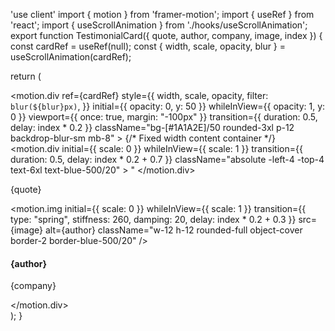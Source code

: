 'use client'
import { motion } from 'framer-motion';
import { useRef } from 'react';
import { useScrollAnimation } from './hooks/useScrollAnimation';
export function TestimonialCard({ quote, author, company, image, index }) {
  const cardRef = useRef(null);
  const { width, scale, opacity, blur } = useScrollAnimation(cardRef);

  return (
    <div className="flex justify-center w-full">
      <motion.div
        ref={cardRef}
        style={{
          width,
          scale,
          opacity,
          filter: `blur(${blur}px)`,
        }}
        initial={{ opacity: 0, y: 50 }}
        whileInView={{ opacity: 1, y: 0 }}
        viewport={{ once: true, margin: "-100px" }}
        transition={{ duration: 0.5, delay: index * 0.2 }}
        className="bg-[#1A1A2E]/50 rounded-3xl p-12 backdrop-blur-sm mb-8"
      >
        {/* Fixed width content container */}
        <div className="max-w-2xl mx-auto">
          <div className="relative">
            <motion.div 
              initial={{ scale: 0 }}
              whileInView={{ scale: 1 }}
              transition={{ duration: 0.5, delay: index * 0.2 + 0.7 }}
              className="absolute -left-4 -top-4 text-6xl text-blue-500/20"
            >
              "
            </motion.div>
            <p className="text-white text-[30px] leading-relaxed mb-12">
              {quote}
            </p>
            <div className="flex items-center gap-4">
              <motion.img
                initial={{ scale: 0 }}
                whileInView={{ scale: 1 }}
                transition={{ 
                  type: "spring",
                  stiffness: 260,
                  damping: 20,
                  delay: index * 0.2 + 0.3 
                }}
                src={image}
                alt={author}
                className="w-12 h-12 rounded-full object-cover border-2 border-blue-500/20"
              />
              <div>
                <h4 className="text-white font-medium">{author}</h4>
                <p className="text-gray-400">{company}</p>
              </div>
            </div>
          </div>
        </div>
      </motion.div>
    </div>
  );
}